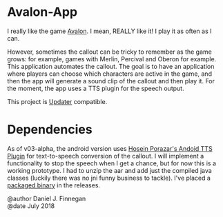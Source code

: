# Avalon-App

I really like the game [Avalon](https://boardgamegeek.com/boardgame/128882/resistance-avalon).
I mean, REALLY like it!
I play it as often as I can.

However, sometimes the callout can be tricky to remember as the game grows: for example, games with Merlin, Percival and Oberon for example.
This application automates the callout.
The goal is to have an application where players can choose which characters are active in the game, and then the app will generate a sound clip of the callout and then play it.
For the moment, the app uses a TTS plugin for the speech output.

This project is [Updater](https://github.com/Ps2Fino/Updater) compatible.

# Dependencies
As of v03-alpha, the android version uses [Hosein Porazar's Andoid TTS Plugin](https://github.com/HoseinPorazar/Android-Native-TTS-plugin-for-Unity-3d/tree/Modified) for text-to-speech conversion of the callout.
I will implement a functionality to stop the speech when I get a chance, but for now this is a working prototype.
I had to unzip the aar and add just the compiled java classes (luckily there was no jni funny business to tackle).
I've placed a [packaged binary](https://github.com/Ps2Fino/Avalon-App/releases/tag/v0.2.1-android-alpha) in the releases.

@author Daniel J. Finnegan  
@date July 2018
